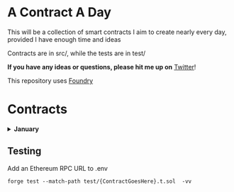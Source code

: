 # A Contract A Day

This will be a collection of smart contracts I aim to create nearly every day, provided I have enough time and ideas

Contracts are in src/, while the tests are in test/

**If you have any ideas or questions, please hit me up on** [Twitter](https://twitter.com/0xf4d3)!

This repository uses [Foundry](https://book.getfoundry.sh/)

# Contracts

<details>
<summary><b>January</b></summary>

- [WannaBet](https://github.com/0xn4de/A-Contract-A-Day/blob/main/src/Jan01_WannaBet.sol)
  - Contract where you can set a Chainlink Price Feed address, then anyone can create a bet that takes the Over/Under on a given price point and allows anyone to accept the bet:
  - Bob wants to bet that ETH price is 2% higher in a month, he calls `createBet` with variables like price, if he's taking over/under, what odds hes giving himself (e.g. 1 ETH bet for 0.2 ETH on taker's side), settle time, time given for anyone to accept
  - If nobody accepts bet, he can withdraw after the time he set for someone to accept
  - If accepted, once the time is up, anyone can call `settleBet` and the contract checks Chainlink for the current price and sends funds accordingly
- [BullToken](https://github.com/0xn4de/A-Contract-A-Day/blob/main/src/Jan02_BullToken.sol)
  - ERC20 built on [Solmate's ERC20](https://github.com/transmissions11/solmate/blob/main/src/tokens/ERC20.sol) where transfers can only happen when ETH (or other) price is up since last update (weekly, automatic on transfer)
  - Contract gets deployed with ETH as the feed, constructor checks current price and sets it in the contract (minPrice) along with last updated time (lastUpdated)
  - When transfers happen, the **current** price (per Chainlink) has to be above the minPrice
  - If a week has passed since `lastUpdated` was updated, contract fetches a new price during a transfer call and updates the data
- [FreeForAll](https://github.com/0xn4de/A-Contract-A-Day/blob/main/src/Jan03_FreeForAll.sol)
  - ERC721 built on [Solmate's ERC721](https://github.com/transmissions11/solmate/blob/main/src/tokens/ERC721.sol) where you can take others NFT's during a 1-hour period every single day
  - Every 24 hours, `transferFrom` is allowed to be called (**for 1 hour**) by anyone for anyone's tokenId
  - startTime is at the same time every day, but if no transfers happen in the 23 hours beforehand, `transferFrom` will need to be called (with a legitimate transfer)
- [FreeForAllToken](https://github.com/0xn4de/A-Contract-A-Day/blob/main/src/Jan04_FreeForAllToken.sol)
  - ERC20 built on [Solmate's ERC20](https://github.com/transmissions11/solmate/blob/main/src/tokens/ERC20.sol) where you can take others tokens during a 1-hour period every single day, similar to FreeForAll.sol
  - Every 24 hours, `transferFrom` is allowed to be called (**for 1 hour**) by anyone for anyone's tokens
  - startTime is at the same time every day, but if no transfers happen in the 23 hours beforehand, `transferFrom` will need to be called (with a legitimate transfer)
- [FreeForAll1155](https://github.com/0xn4de/A-Contract-A-Day/blob/main/src/Jan05_FreeForAll1155.sol)
  - ERC1155 built on [Solmate's ERC1155](https://github.com/transmissions11/solmate/blob/main/src/tokens/ERC1155.sol) where you can take others tokens during a 1-hour period every single day, (basically) identical to FreeForAll.sol
- [ERC1155Vault](https://github.com/0xn4de/A-Contract-A-Day/blob/main/src/Jan06_ERC1155Vault.sol)
  - An ERC4626-like MultiVault that allows you to create a vault that accepts a certain tokenId of an ERC1155 and will give you an ERC1155 of specific tokenId in return
  - Base from [z0r0z's](https://twitter.com/z0r0zzz) [MultiVault](https://github.com/z0r0z/MultiVault/) which allows you to deposit an ERC20 and get an ERC1155 in return
  - How it works:
    - `create(erc1155, tokenid)` will allow you to create a vault for a specific ERC1155 contract's tokenId, e.g. a vault for `tokenId` 5 from a random ERC1155
    - Allows you to deposit any amount of that specific tokenId and then gives you an ERC1155 with a tokenId that is used only for that specific tokenId
    - Redeem your given ERC1155 and get your original NFT with tokenId 5 back
  - Undertested, exercise caution
- [Market](https://github.com/0xn4de/A-Contract-A-Day/blob/main/src/Jan07_Market.sol)
  - Market for ERC20s and ETH, allows anyone to create a trade where they set out how much of what they want to buy and how much of what they give in return
  - Allows setting a deadline timestamp for trades
  - Cancellable orders with `cancelTrade(id)`
  - Call `createTrade` with relevant data (zero address for ETH asset)
  - Accept trade with `acceptTrade(id)`, will distribute assets accordingly
- [NFTMarket](https://github.com/0xn4de/A-Contract-A-Day/blob/main/src/Jan08_NFTMarket.sol)
  - Market for ERC721s, allows anyone to create a trade to swap ERC721<>ERC721
  - Allows setting a deadline timestamp for trades
  - Cancellable orders with `cancelTrade(id)`
  - Call `createTrade` with relevant data, incl. the tokenIds you want to sell (can't yet specify what ids you want to buy)
  - Accept trade with `acceptTrade(id, [idsYouWantToSellInReturn])`, will distribute assets accordingly
- [WannaBetV2](https://github.com/0xn4de/A-Contract-A-Day/blob/main/src/Jan09_WannaBetV2.sol)
  - Similar to WannaBet (check first contract), slight difference, used in conjuction with WannaBetFactory
  - Added functionality of being able to wager tokens instead of just ETH
  - Bets can be token-token, token-eth, eth-token, eth-eth
  - Maker sets how much of what they are depositing and then sets how much they want the taker to deposit and of what currency (e.g. Bet that ETH is above 2500 on February 12th, 1000 USDT for your 0.4 ETH, if I win I get your ETH)
- [WannaBetFactory](https://github.com/0xn4de/A-Contract-A-Day/blob/main/src/Jan10_WannaBetFactory.sol)
  - Factory contract for WannaBetV2 contracts
  - `deploy(base, quote)` takes in e.g. ETH & USD addresses (as per Chainlink definitions) and deploys a WannaBet contract for said pool
  - Pool can be used for price wagers as set out in WannaBetV2 description
  - base and quote are needed instead of priceFeed because it's hard to verify (AFAIK) a legitimate Chainlink feed (perhaps with ENS names pointing to price feeds but unideal) and since the registry returns aggregator addresses instead of proxy addresses, they can't be called (for whatever reason) by an unauthorized address, making WannaBetV2 itself also rely on base and quote
- [NFTAuction](https://github.com/0xn4de/A-Contract-A-Day/blob/main/src/Jan11_NFTAuction.sol)
  - Basic auction contract for ERC721 and [ERC6909](https://eips.ethereum.org/EIPS/eip-6909), allows a seller to put an NFT on auction and set a reserve, minimum raise and a buy now price, in ETH
  - If the value sent with `bid` exceeds buyNow, auction gets settled immediately
  - If the auction does not meet the reserve, bid and NFT gets returned
  - This contract is **_severely undertested_** and is far from a perfect implementation, hence subject to multiple attack vectors
- [Locker](https://github.com/0xn4de/A-Contract-A-Day/blob/main/src/Jan12_Locker.sol)
  - Basic vesting contract for ERC20 & ETH
  - Call `deposit` with relevant data (token (0x0 for eth), amount, vestingLength, beneficiary)
  - Beneficiary can withdraw once vesting has ended
  - Beneficiary can change the beneficiary using `changeBeneficiary`
- [Crowdfund](https://github.com/0xn4de/A-Contract-A-Day/blob/main/src/Jan13_Crowdfund.sol)
  - Basic crowdfunding contract for ETH
  - Calling `createRaise(goal, length, owner)` will create a raise with a set goal and deadline
  - People can contribute by calling `contribute(raiseId)`
  - If goal is met, owner can withdraw, if not, contributors can withdraw (after deadline)

</details>

## Testing

Add an Ethereum RPC URL to .env

```shell
forge test --match-path test/{ContractGoesHere}.t.sol  -vv
```
